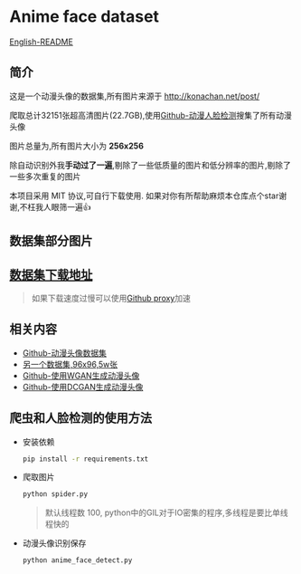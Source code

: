 # Anime face dataset

[English-README](README-en.md)

## 简介

这是一个动漫头像的数据集,所有图片来源于 <http://konachan.net/post/>

爬取总计32151张超高清图片(22.7GB),使用[Github-动漫人脸检测](https://github.com/nagadomi/lbpcascade_animeface)搜集了所有动漫头像

图片总量为,所有图片大小为 **256x256**

除自动识别外我**手动过了一遍**,剔除了一些低质量的图片和低分辨率的图片,剔除了一些多次重复的图片

本项目采用 MIT 协议,可自行下载使用. 如果对你有所帮助麻烦本仓库点个star谢谢,不枉我人眼筛一遍:+1:

## 数据集部分图片

## [数据集下载地址](123)

> 如果下载速度过慢可以使用[Github proxy](https://ghproxy.com/)加速

## 相关内容

- [Github-动漫头像数据集](https://github.com/bchao1/Anime-Face-Dataset)
- [另一个数据集,96x96,5w张](123)
- [Github-使用WGAN生成动漫头像](https://github.com/luzhixing12345/Anime-WGAN)
- [Github-使用DCGAN生成动漫头像](https://github.com/jayleicn/animeGAN)

## 爬虫和人脸检测的使用方法

- 安装依赖

  ```bash
  pip install -r requirements.txt
  ```

- 爬取图片

  ```bash
  python spider.py
  ```

  > 默认线程数 100, python中的GIL对于IO密集的程序,多线程是要比单线程快的

- 动漫头像识别保存

  ```bash
  python anime_face_detect.py
  ```
